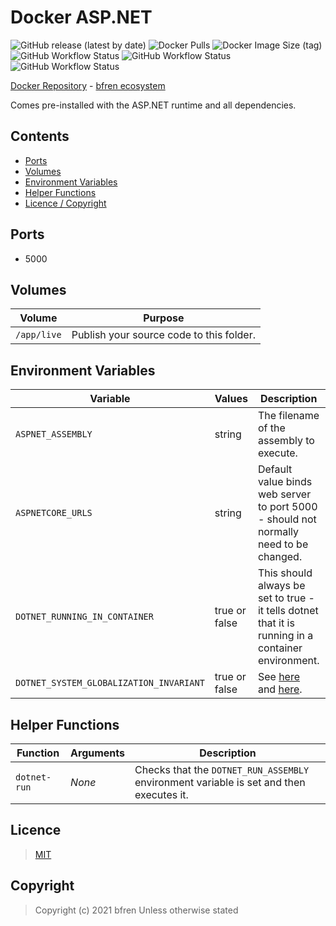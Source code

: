 # Docker ASP.NET

![GitHub release (latest by date)](https://img.shields.io/github/v/release/bfren/docker-aspnet) ![Docker Pulls](https://img.shields.io/docker/pulls/bfren/aspnet?label=pulls) ![Docker Image Size (tag)](https://img.shields.io/docker/image-size/bfren/aspnet/latest?label=size)<br/>
![GitHub Workflow Status](https://img.shields.io/github/workflow/status/bfren/docker-aspnet/dev-3_1?label=.NET+Core+3.1) ![GitHub Workflow Status](https://img.shields.io/github/workflow/status/bfren/docker-aspnet/dev-5_0?label=.NET+Core+5.0) ![GitHub Workflow Status](https://img.shields.io/github/workflow/status/bfren/docker-aspnet/dev-6_0?label=.NET+6.0)

[Docker Repository](https://hub.docker.com/r/bfren/aspnet) - [bfren ecosystem](https://github.com/bfren/docker)

Comes pre-installed with the ASP.NET runtime and all dependencies.

## Contents

* [Ports](#ports)
* [Volumes](#volumes)
* [Environment Variables](#environment-variables)
* [Helper Functions](#helper-functions)
* [Licence / Copyright](#licence)

## Ports

* 5000

## Volumes

| Volume      | Purpose                                  |
| ----------- | ---------------------------------------- |
| `/app/live` | Publish your source code to this folder. |

## Environment Variables

| Variable                                | Values        | Description                                                                                                                                                                   | Default               |
| --------------------------------------- | ------------- | ----------------------------------------------------------------------------------------------------------------------------------------------------------------------------- | --------------------- |
| `ASPNET_ASSEMBLY`                       | string        | The filename of the assembly to execute.                                                                                                                                      | *None* - **required** |
| `ASPNETCORE_URLS`                       | string        | Default value binds web server to port 5000 - should not normally need to be changed.                                                                                         | "http://+:5000"       |
| `DOTNET_RUNNING_IN_CONTAINER`           | true or false | This should always be set to true - it tells dotnet that it is running in a container environment.                                                                            | true                  |
| `DOTNET_SYSTEM_GLOBALIZATION_INVARIANT` | true or false | See [here](https://github.com/dotnet/runtime/blob/master/docs/design/features/globalization-invariant-mode.md) and [here](https://github.com/dotnet/announcements/issues/20). | true                  |

## Helper Functions

| Function     | Arguments | Description                                                                             |
| ------------ | --------- | --------------------------------------------------------------------------------------- |
| `dotnet-run` | *None*    | Checks that the `DOTNET_RUN_ASSEMBLY` environment variable is set and then executes it. |

## Licence

> [MIT](https://mit.bfren.dev/2020)

## Copyright

> Copyright (c) 2021 bfren
> Unless otherwise stated
